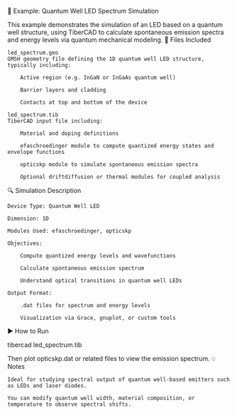 📄 Example: Quantum Well LED Spectrum Simulation

This example demonstrates the simulation of an LED based on a quantum well structure, using TiberCAD to calculate spontaneous emission spectra and energy levels via quantum mechanical modeling.
🧪 Files Included

    led_spectrum.geo
    GMSH geometry file defining the 1D quantum well LED structure, typically including:

        Active region (e.g. InGaN or InGaAs quantum well)

        Barrier layers and cladding

        Contacts at top and bottom of the device

    led_spectrum.tib
    TiberCAD input file including:

        Material and doping definitions

        efaschroedinger module to compute quantized energy states and envelope functions

        opticskp module to simulate spontaneous emission spectra

        Optional driftdiffusion or thermal modules for coupled analysis

🔍 Simulation Description

    Device Type: Quantum Well LED

    Dimension: 1D

    Modules Used: efaschroedinger, opticskp

    Objectives:

        Compute quantized energy levels and wavefunctions

        Calculate spontaneous emission spectrum

        Understand optical transitions in quantum well LEDs

    Output Format:

        .dat files for spectrum and energy levels

        Visualization via Grace, gnuplot, or custom tools

▶️ How to Run

tibercad led_spectrum.tib

Then plot opticskp.dat or related files to view the emission spectrum.
💡 Notes

    Ideal for studying spectral output of quantum well-based emitters such as LEDs and laser diodes.

    You can modify quantum well width, material composition, or temperature to observe spectral shifts.
